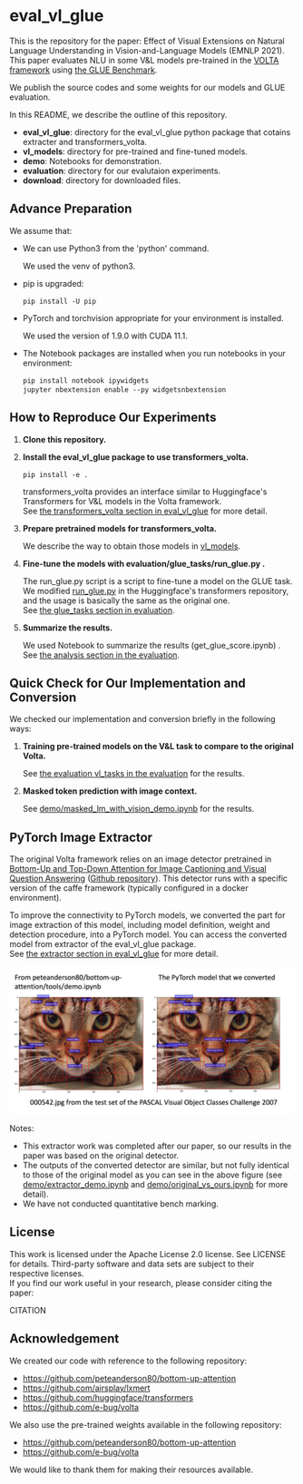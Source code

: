 # eval_vl_glue

This is the repository for the paper: Effect of Visual Extensions on Natural Language Understanding in Vision-and-Language Models (EMNLP 2021).
This paper evaluates NLU in some V&L models pre-trained in the [VOLTA framework](https://github.com/e-bug/volta) using [the GLUE Benchmark](https://gluebenchmark.com/).  

We publish the source codes and some weights for our models and GLUE evaluation.

In this README, we describe the outline of this repository.

- **eval\_vl\_glue**: directory for the eval_vl_glue python package that cotains extracter and transformers_volta.
- **vl_models**: directory for pre-trained and fine-tuned models.
- **demo**: Notebooks for demonstration.
- **evaluation**: directory for our evalutaion experiments.
- **download**: directory for downloaded files.

## Advance Preparation

We assume that:
- We can use Python3 from the 'python' command.

    We used the venv of python3.

- pip is upgraded:
    
    ```
    pip install -U pip
    ```

- PyTorch and torchvision appropriate for your environment is installed.

    We used the version of 1.9.0 with CUDA 11.1.

- The Notebook packages are installed when you run notebooks in your environment:

    ```
    pip install notebook ipywidgets
    jupyter nbextension enable --py widgetsnbextension
    ```

## How to Reproduce Our Experiments

1. **Clone this repository.**

2. **Install the eval_vl_glue package to use transformers_volta.**

    ```
    pip install -e .
    ```
    
    transformers_volta provides an interface similar to Huggingface's Transformers for V\&L models in the Volta framework.  
    See [the transformers\_volta section in eval\_vl\_glue](/eval_vl_glue#transformers_volta) for more detail.

3. **Prepare pretrained models for transformers_volta.**
    
    We describe the way to obtain those models in [vl_models](/vl_models).
    
4. **Fine-tune the models with evaluation/glue_tasks/run_glue.py .**

    The run_glue.py script is a script to fine-tune a model on the GLUE task.
    We modified [run_glue.py](https://github.com/huggingface/transformers/blob/v4.4.0/examples/text-classification/run_glue.py) in the Huggingface's transformers repository, and the usage is basically the same as the original one.  
    See [the glue_tasks section in evaluation](/evaluation#glue_tasks).

5. **Summarize the results.**

    We used Notebook to summarize the results (get_glue_score.ipynb) .  
    See [the analysis section in the evaluation](/evaluation#analysis).

## Quick Check for Our Implementation and Conversion

We checked our implementation and conversion briefly in the following ways:

1. **Training pre-trained models on the V\&L task to compare to the original Volta.**

    See [the evaluation vl_tasks in the evaluation](/evaluation#vl_tasks) for the results.

2. **Masked token prediction with image context.**

    See [demo/masked_lm_with_vision_demo.ipynb](/demo/masked_lm_with_vision_demo.ipynb) for the results.

## PyTorch Image Extractor

The original Volta framework relies on an image detector pretrained in [Bottom-Up and Top-Down Attention for Image Captioning and Visual Question Answering](https://arxiv.org/abs/1707.07998) ([Github repository](https://github.com/peteanderson80/bottom-up-attention)).
This detector runs with a specific version of the caffe framework (typically configured in a docker environment).

To improve the connectivity to PyTorch models, we converted the part for image extraction of this model, including model definition, weight and detection procedure, into a PyTorch model.
You can access the converted model from extractor of the eval_vl_glue package.  
See [the extractor section in eval_vl_glue](/eval_vl_glue#extractor) for more detail.

![Comparision of detected regions](/download/comparison.jpg)

Notes:
- This extractor work was completed after our paper, so our results in the paper was based on the original detector. 
- The outputs of the converted detector are similar, but not fully identical to those of the original model as you can see in the above figure (see [demo/extractor_demo.ipynb](/demo/extractor_demo.ipynb) and [demo/original_vs_ours.ipynb](/demo/original_vs_ours.ipynb) for more detail).
- We have not conducted quantitative bench marking.

## License

This work is licensed under the Apache License 2.0 license. 
See LICENSE for details. 
Third-party software and data sets are subject to their respective licenses.  
If you find our work useful in your research, please consider citing the paper:

CITATION

## Acknowledgement

We created our code with reference to the following repository:
- https://github.com/peteanderson80/bottom-up-attention
- https://github.com/airsplay/lxmert
- https://github.com/huggingface/transformers
- https://github.com/e-bug/volta

We also use the pre-trained weights available in the following repository:
- https://github.com/peteanderson80/bottom-up-attention
- https://github.com/e-bug/volta

We would like to thank them for making their resources available.

